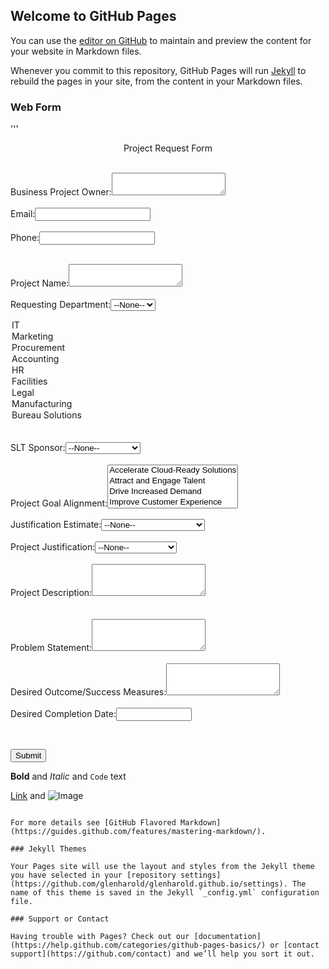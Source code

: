 ## Welcome to GitHub Pages

You can use the [editor on GitHub](https://github.com/glenharold/glenharold.github.io/edit/master/index.md) to maintain and preview the content for your website in Markdown files.

Whenever you commit to this repository, GitHub Pages will run [Jekyll](https://jekyllrb.com/) to rebuild the pages in your site, from the content in your Markdown files.

### Web Form
'''
<?php
if($_POST["message"]) {
    mail("glen.harold@entrustdatacard", "Form to email message", $_POST["message"], "From: an@email.address");
}
?>
<!DOCTYPE html>
<!--  ----------------------------------------------------------------------  -->
<!--  NOTE: Please add the following <META> element to your page <HEAD>.      -->
<!--  If necessary, please modify the charset parameter to specify the        -->
<!--  character set of your HTML page.                                        -->
<!--  ----------------------------------------------------------------------  -->

<META HTTP-EQUIV="Content-type" CONTENT="text/html; charset=UTF-8">

<!--  ----------------------------------------------------------------------  -->
<!--  NOTE: Please add the following <FORM> element to your page.             -->
<!--  ----------------------------------------------------------------------  -->

<form method="POST" action="form.php>

<input type=hidden name="orgid" value="00DS0000003EF5F">
<input type=hidden name="retURL" value="http://">

<!--  ----------------------------------------------------------------------  -->
<!--  NOTE: These fields are optional debugging elements. Please uncomment    -->
<!--  these lines if you wish to test in debug mode.                          -->
<!--  <input type="hidden" name="debug" value=1>                              -->
<!--  <input type="hidden" name="debugEmail"                                  -->
<!--  value="glen.harold@entrustdatacard.com">                                -->
<!--  ----------------------------------------------------------------------  -->
<center>Project Request Form</center>
<br/>

Business Project Owner:<textarea  id="00NS0000001bqPA" name="00NS0000001bqPA" type="text" wrap="soft"></textarea><br>
<br>
<label for="email">Email:</label><input  id="email" maxlength="80" name="email" size="20" type="text" /><br>
<br>
<label for="phone">Phone:</label><input  id="phone" maxlength="40" name="phone" size="20" type="text" /><br>
<br>

Project Name:<textarea  id="00NS0000001boSb" name="00NS0000001boSb" type="text" wrap="soft"></textarea><br>
<br>
Requesting Department:<select  id="00NS0000001boSW" name="00NS0000001boSW" title="Requesting Department"><option value="">--None--</option><option value="Finance">Finance</option>
<option value="IT">IT</option>
<option value="Marketing">Marketing</option>
<option value="Procurement">Procurement</option>
<option value="Accounting">Accounting</option>
<option value="HR">HR</option>
<option value="Facilities">Facilities</option>
<option value="Legal">Legal</option>
<option value="Manufacturing">Manufacturing</option>
<option value="Bureau Solutions">Bureau Solutions</option>
</select><br>
<br>
SLT Sponsor:<select  id="00NS0000001bqOv" name="00NS0000001bqOv" title="SLT Sponsor"><option value="">--None--</option><option value="Anudeep Parhar">Anudeep Parhar</option>
<option value="Chris Pelletier">Chris Pelletier</option>
<option value="Jeff Smolinski">Jeff Smolinski</option>
<option value="Kurt Ishaug">Kurt Ishaug</option>
<option value="Lisa Tibbits">Lisa Tibbits</option>
<option value="Lynnette Heath">Lynnette Heath</option>
<option value="Mike Baxter">Mike Baxter</option>
<option value="Phil Kasper">Phil Kasper</option>
<option value="Ray Wizbowski">Ray Wizbowski</option>
<option value="Sam Morcos">Sam Morcos</option>
<option value="Todd Wilkinson">Todd Wilkinson</option>
<option value="Tony Ball">Tony Ball</option>
</select><br>
<br>
Project Goal Alignment:<select  id="00NS0000001boYy" multiple="multiple" name="00NS0000001boYy" title="Project Goal Alignment"><option value="Accelerate Cloud-Ready Solutions">Accelerate Cloud-Ready Solutions</option>
<option value="Attract and Engage Talent">Attract and Engage Talent</option>
<option value="Drive Increased Demand">Drive Increased Demand</option>
<option value="Improve Customer Experience">Improve Customer Experience</option>
<option value="Solution Segment Focus Growth">Solution Segment Focus Growth</option>
<option value="Transform How We Work">Transform How We Work</option>
</select><br>
<br>
Justification Estimate:<select  id="00NS0000001boSg" name="00NS0000001boSg" title="Justification Estimate"><option value="">--None--</option><option value="$ (&lt;$25,000)">$ (&lt;$25,000)</option>
<option value="$$ ($25,000 - $250,000)">$$ ($25,000 - $250,000)</option>
<option value="$$$ (&gt;$250,000)">$$$ (&gt;$250,000)</option>
</select><br>
<br>
Project Justification:<select  id="00NS0000001boR9" name="00NS0000001boR9" title="Project Justification"><option value="">--None--</option><option value="Cost Saving">Cost Saving</option>
<option value="Increase Revenue">Increase Revenue</option>
<option value="Compliance">Compliance</option>
</select><br>
<br>
Project Description:<textarea  id="00NS0000001bqOg" name="00NS0000001bqOg" rows="3" type="text" wrap="soft"></textarea><br>
<br>
<br>
Problem Statement:<textarea  id="00NS0000001bqOg" name="00NS0000001bqOg" rows="3" type="text" wrap="soft"></textarea><br>
<br>
Desired Outcome/Success Measures:<textarea  id="00NS0000001boRi" name="00NS0000001boRi" rows="3" type="text" wrap="soft"></textarea><br>
<br>
Desired Completion Date:<span class="dateInput dateOnlyInput"><input  id="00NS0000001boSX" name="00NS0000001boSX" size="12" type="text" /></span><br>

<input type="hidden"  id="external" name="external" value="1" /><br>

<input type="submit" name="submit">

</form>

</html>



**Bold** and _Italic_ and `Code` text

[Link](url) and ![Image](src)
```

For more details see [GitHub Flavored Markdown](https://guides.github.com/features/mastering-markdown/).

### Jekyll Themes

Your Pages site will use the layout and styles from the Jekyll theme you have selected in your [repository settings](https://github.com/glenharold/glenharold.github.io/settings). The name of this theme is saved in the Jekyll `_config.yml` configuration file.

### Support or Contact

Having trouble with Pages? Check out our [documentation](https://help.github.com/categories/github-pages-basics/) or [contact support](https://github.com/contact) and we’ll help you sort it out.

